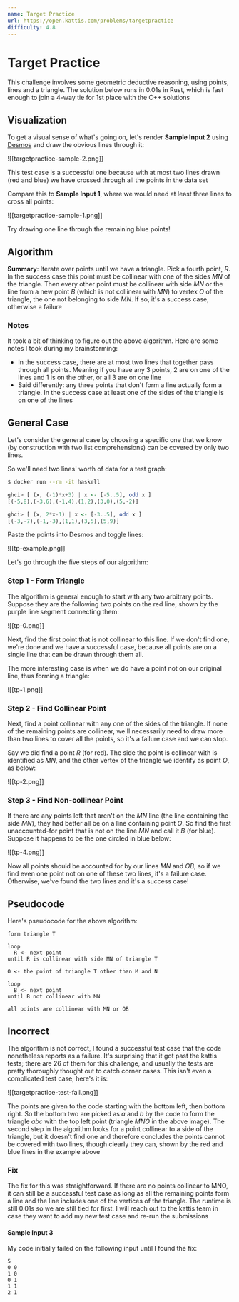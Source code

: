 ```yaml
---
name: Target Practice
url: https://open.kattis.com/problems/targetpractice
difficulty: 4.8
---
```


# Target Practice

This challenge involves some geometric deductive reasoning, using points, lines and a triangle. The solution below runs in 0.01s in Rust, which is fast enough to join a 4-way tie for 1st place with the C++ solutions

## Visualization

To get a visual sense of what's going on, let's render **Sample Input 2** using [Desmos](https://www.desmos.com/calculator/) and draw the obvious lines through it:

![[targetpractice-sample-2.png]]

This test case is a successful one because with at most two lines drawn (red and blue) we have crossed through all the points in the data set

Compare this to **Sample Input 1**, where we would need at least three lines to cross all points:

![[targetpractice-sample-1.png]]

Try drawing one line through the remaining blue points!


## Algorithm

**Summary**: Iterate over points until we have a triangle. Pick a fourth point, $R$. In the success case this point must be collinear with one of the sides $MN$ of the triangle. Then every other point must be collinear with side $MN$ or the line from a new point $B$ (which is not collinear with $MN$) to vertex $O$ of the triangle, the one not belonging to side $MN$. If so, it's a success case, otherwise a failure


### Notes

It took a bit of thinking to figure out the above algorithm. Here are some notes I took during my brainstorming:

- In the success case, there are at most two lines that together pass through all points.  Meaning if you have any 3 points, 2 are on one of the lines and 1 is on the other, or all 3 are on one line
- Said differently: any three points that don't form a line actually form a triangle. In the success case at least one of the sides of the triangle is on one of the lines

## General Case

Let's consider the general case by choosing a specific one that we know (by construction with two list comprehensions) can be covered by only two lines.

So we'll need two lines' worth of data for a test graph:

```bash
$ docker run --rm -it haskell
````

```haskell
ghci> [ (x, (-1)*x+3) | x <- [-5..5], odd x ]
[(-5,8),(-3,6),(-1,4),(1,2),(3,0),(5,-2)]

ghci> [ (x, 2*x-1) | x <- [-3..5], odd x ]
[(-3,-7),(-1,-3),(1,1),(3,5),(5,9)]
```

Paste the points into Desmos and toggle lines:

![[tp-example.png]]

Let's go through the five steps of our algorithm:

### Step 1 - Form Triangle

The algorithm is general enough to start with any two arbitrary points. Suppose they are the following two points on the red line, shown by the purple line segment connecting them:

![[tp-0.png]]

Next, find the first point that is not collinear to this line. If we don't find one, we're done and we have a successful case, because all points are on a single line that can be drawn through them all.

The more interesting case is when we do have a point not on our original line, thus forming a triangle:

![[tp-1.png]]

### Step 2 - Find Collinear Point

Next, find a point collinear with any one of the sides of the triangle. If none of the remaining points are collinear, we'll necessarily need to draw more than two lines to cover all the points, so it's a failure case and we can stop.

Say we did find a point $R$ (for red). The side the point is collinear with is identified as $MN$, and the other vertex of the triangle we identify as point $O$, as below:

![[tp-2.png]]

### Step 3 - Find Non-collinear Point

If there are any points left that aren't on the $MN$ line (the line containing the side $MN$), they had better all be on a line containing point $O$. So find the first unaccounted-for point that is not on the line $MN$ and call it $B$ (for blue). Suppose it happens to be the one circled in blue below:

![[tp-4.png]]

Now all points should be accounted for by our lines $MN$ and $OB$, so if we find even one point not on one of these two lines, it's a failure case. Otherwise, we've found the two lines and it's a success case!

## Pseudocode

Here's pseudocode for the above algorithm:

```pseudo
form triangle T

loop
  R <- next point
until R is collinear with side MN of triangle T

O <- the point of triangle T other than M and N

loop
  B <- next point
until B not collinear with MN

all points are collinear with MN or OB
```


## Incorrect

The algorithm is not correct, I found a successful test case that the code nonetheless reports as a failure. It's surprising that it got past the kattis tests; there are 26 of them for this challenge, and usually the tests are pretty thoroughly thought out to catch corner cases. This isn't even a complicated test case, here's it is:

![[targetpractice-test-fail.png]]

The points are given to the code starting with the bottom left, then bottom right. So the bottom two are picked as $a$ and $b$ by the code to form the triangle $abc$ with the top left point (triangle $MNO$ in the above image). The second step in the algorithm looks for a point collinear to a side of the triangle, but it doesn't find one and therefore concludes the points cannot be covered with two lines, though clearly they can, shown by the red and blue lines in the example above

### Fix

The fix for this was straightforward. If there are no points collinear to MNO, it can still be a successful test case as long as all the remaining points form a line and the line includes one of the vertices of the triangle. The runtime is still 0.01s so we are still tied for first. I will reach out to the kattis team in case they want to add my new test case and re-run the submissions

#### Sample Input 3

My code initially failed on the following input until I found the fix:

```text
5
0 0
1 0
0 1
1 1
2 1
```
